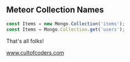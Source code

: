 ## Meteor Collection Names

```js
const Items = new Mongo.Collection('items');
const Items = Mongo.Collection.get('users');
```

That's all folks!

www.cultofcoders.com
